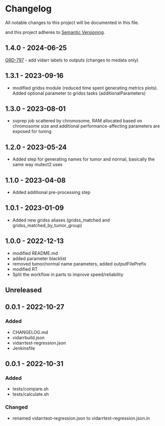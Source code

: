 # Changelog
All notable changes to this project will be documented in this file.

and this project adheres to [Semantic Versioning](https://semver.org/spec/v2.0.0.html).

## 1.4.0 - 2024-06-25
[GRD-797](https://jira.oicr.on.ca/browse/GRD-797) - add vidarr labels to outputs (changes to medata only)

## 1.3.1 - 2023-09-16
- modified gridss module (reduced time spent generating metrics plots). Added optional parameter to gridss tasks (additionalParameters)

## 1.3.0 - 2023-08-01
- svprep job scattered by chromosome, RAM allocated based on chromosome size and additional performance-affecting
  parameters are exposed for tuning

## 1.2.0 - 2023-05-24
- Added step for generating names for tumor and normal, basically the same way mutect2 uses

## 1.1.0 - 2023-04-08
- Added additional pre-processing step

## 1.0.1 - 2023-01-09
- Added new gridss aliases (gridss_matched and gridss_matched_by_tumor_group)

## 1.0.0 - 2022-12-13
- modified README.md
- added parameter blacklist
- removed tumor/normal name parameters, added outputFilePrefix
- modified RT 
- Split the workflow in parts to improve speed/reliability

## Unreleased

## 0.0.1 - 2022-10-27
### Added
- CHANGELOG.md
- vidarrbuild.json
- vidarrtest-regression.json
- Jenkinsfile

## 0.0.1 - 2022-10-31
### Added
- tests/compare.sh
- tests/calculate.sh

### Changed
- renamed vidarrtest-regression.json to vidarrtest-regression.json.in

